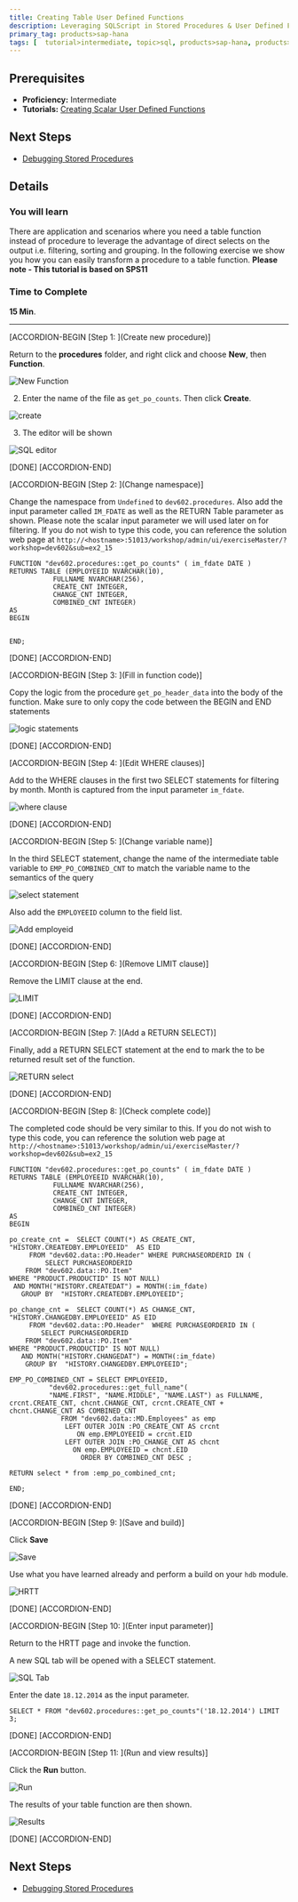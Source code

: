 ```yaml
---
title: Creating Table User Defined Functions
description: Leveraging SQLScript in Stored Procedures & User Defined Functions
primary_tag: products>sap-hana
tags: [  tutorial>intermediate, topic>sql, products>sap-hana, products>sap-hana\,-express-edition  ]
---
```

## Prerequisites  
- **Proficiency:** Intermediate
- **Tutorials:** [Creating Scalar User Defined Functions](http://www.sap.com/developer/tutorials/xsa-sqlscript-scalar.html)

## Next Steps
- [Debugging Stored Procedures](http://www.sap.com/developer/tutorials/xsa-sqlscript-debugging.html)

## Details
### You will learn  
There are application and scenarios where you need a table function instead of procedure to leverage the advantage of direct selects on the output i.e. filtering, sorting and grouping. In the following exercise we show you how you can easily transform a procedure to a table function.
**Please note - This tutorial is based on SPS11**

### Time to Complete
**15 Min**.

---


[ACCORDION-BEGIN [Step 1: ](Create new procedure)]

Return to the **procedures** folder, and right click and choose **New**, then **Function**.

![New Function](1.png)

2. Enter the name of the file as `get_po_counts`. Then click **Create**.

![create](2.png)

3. The editor will be shown

![SQL editor](3.png)

[DONE]
[ACCORDION-END]

[ACCORDION-BEGIN [Step 2: ](Change namespace)]

Change the namespace from `Undefined` to `dev602.procedures`. Also add the input parameter called `IM_FDATE` as well as the RETURN Table parameter as shown. Please note the scalar input parameter we will used later on for filtering. If you do not wish to type this code, you can reference the solution web page at `http://<hostname>:51013/workshop/admin/ui/exerciseMaster/?workshop=dev602&sub=ex2_15`

```
FUNCTION "dev602.procedures::get_po_counts" ( im_fdate DATE )RETURNS TABLE (EMPLOYEEID NVARCHAR(10),	       FULLNAME NVARCHAR(256),	       CREATE_CNT INTEGER,	       CHANGE_CNT INTEGER,	       COMBINED_CNT INTEGER)ASBEGINEND;
```

[DONE]
[ACCORDION-END]

[ACCORDION-BEGIN [Step 3: ](Fill in function code)]

Copy the logic from the procedure `get_po_header_data` into the body of the function.  Make sure to only copy the code between the BEGIN and END statements

![logic statements](5.png)

[DONE]
[ACCORDION-END]

[ACCORDION-BEGIN [Step 4: ](Edit WHERE clauses)]

Add to the WHERE clauses in the first two SELECT statements for filtering by month. Month is captured from the input parameter `im_fdate`.

![where clause](6.png)

[DONE]
[ACCORDION-END]

[ACCORDION-BEGIN [Step 5: ](Change variable name)]

In the third SELECT statement, change the name of the intermediate table variable to `EMP_PO_COMBINED_CNT` to match the variable name to the semantics of the query

![select statement](7.png)


Also add the `EMPLOYEEID` column to the field list.

![Add employeid](8.png)

[DONE]
[ACCORDION-END]

[ACCORDION-BEGIN [Step 6: ](Remove LIMIT clause)]

Remove the LIMIT clause at the end.

![LIMIT](9.png)

[DONE]
[ACCORDION-END]

[ACCORDION-BEGIN [Step 7: ](Add a RETURN SELECT)]

Finally, add a RETURN SELECT statement at the end to mark the to be returned result set of the function.

![RETURN select](10.png)

[DONE]
[ACCORDION-END]

[ACCORDION-BEGIN [Step 8: ](Check complete code)]

The completed code should be very similar to this. If you do not wish to type this code, you can reference the solution web page at `http://<hostname>:51013/workshop/admin/ui/exerciseMaster/?workshop=dev602&sub=ex2_15`

```
FUNCTION "dev602.procedures::get_po_counts" ( im_fdate DATE )RETURNS TABLE (EMPLOYEEID NVARCHAR(10),	       FULLNAME NVARCHAR(256),	       CREATE_CNT INTEGER,	       CHANGE_CNT INTEGER,	       COMBINED_CNT INTEGER)ASBEGINpo_create_cnt =  SELECT COUNT(*) AS CREATE_CNT, "HISTORY.CREATEDBY.EMPLOYEEID"  AS EID     FROM "dev602.data::PO.Header" WHERE PURCHASEORDERID IN (         SELECT PURCHASEORDERID    FROM "dev602.data::PO.Item"WHERE "PRODUCT.PRODUCTID" IS NOT NULL) AND MONTH("HISTORY.CREATEDAT") = MONTH(:im_fdate)   GROUP BY  "HISTORY.CREATEDBY.EMPLOYEEID";po_change_cnt =  SELECT COUNT(*) AS CHANGE_CNT, "HISTORY.CHANGEDBY.EMPLOYEEID" AS EID     FROM "dev602.data::PO.Header"  WHERE PURCHASEORDERID IN (        SELECT PURCHASEORDERID    FROM "dev602.data::PO.Item"WHERE "PRODUCT.PRODUCTID" IS NOT NULL)   AND MONTH("HISTORY.CHANGEDAT") = MONTH(:im_fdate)    GROUP BY  "HISTORY.CHANGEDBY.EMPLOYEEID";EMP_PO_COMBINED_CNT = SELECT EMPLOYEEID,          "dev602.procedures::get_full_name"(          "NAME.FIRST", "NAME.MIDDLE", "NAME.LAST") as FULLNAME, crcnt.CREATE_CNT, chcnt.CHANGE_CNT, crcnt.CREATE_CNT + chcnt.CHANGE_CNT AS COMBINED_CNT             FROM "dev602.data::MD.Employees" as emp              LEFT OUTER JOIN :PO_CREATE_CNT AS crcnt                 ON emp.EMPLOYEEID = crcnt.EID              LEFT OUTER JOIN :PO_CHANGE_CNT AS chcnt                ON emp.EMPLOYEEID = chcnt.EID                  ORDER BY COMBINED_CNT DESC ;RETURN select * from :emp_po_combined_cnt;END;
```

[DONE]
[ACCORDION-END]

[ACCORDION-BEGIN [Step 9: ](Save and build)]

Click **Save**

![Save](12.png)

Use what you have learned already and perform a build on your `hdb` module.

![HRTT](13.png)

[DONE]
[ACCORDION-END]

[ACCORDION-BEGIN [Step 10: ](Enter input parameter)]

Return to the HRTT page and invoke the function.

A new SQL tab will be opened with a SELECT statement.

![SQL Tab](14.png)

Enter the date `18.12.2014` as the input parameter.

```
SELECT * FROM "dev602.procedures::get_po_counts"('18.12.2014') LIMIT 3;
```

[DONE]
[ACCORDION-END]

[ACCORDION-BEGIN [Step 11: ](Run and view results)]


Click the **Run** button.

![Run](16.png)

The results of your table function are then shown.

![Results](17.png)


[DONE]
[ACCORDION-END]


## Next Steps
- [Debugging Stored Procedures](http://www.sap.com/developer/tutorials/xsa-sqlscript-debugging.html)
